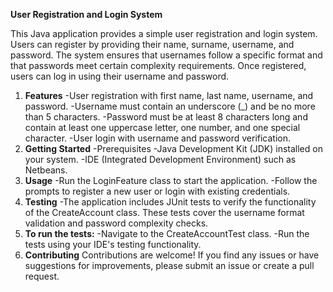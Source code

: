 **User Registration and Login System** 

This Java application provides a simple user registration and login system. Users can register by providing their name, surname, username, and password. 
The system ensures that usernames follow a specific format and that passwords meet certain complexity requirements. Once registered, users can log in using their username and password.
1. **Features**
-User registration with first name, last name, username, and password.
-Username must contain an underscore (_) and be no more than 5 characters.
-Password must be at least 8 characters long and contain at least one uppercase letter, one number, and one special character.
-User login with username and password verification.
2. **Getting Started**
-Prerequisites
-Java Development Kit (JDK) installed on your system.
-IDE (Integrated Development Environment) such as Netbeans.
3. **Usage**
-Run the LoginFeature class to start the application.
-Follow the prompts to register a new user or login with existing credentials.
4. **Testing**
-The application includes JUnit tests to verify the functionality of the CreateAccount class. These tests cover the username format validation and password complexity checks.
5. **To run the tests:**
-Navigate to the CreateAccountTest class.
-Run the tests using your IDE's testing functionality.
6. **Contributing**
Contributions are welcome! If you find any issues or have suggestions for improvements, please submit an issue or create a pull request.
